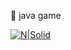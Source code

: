 🌿 java game

[![N|Solid](https://www.gotop.com.tw/Waweb2004/WawebImages/BookXL/ACG003400.jpg)](https://github.com/SuWeizhe1124/java-game)
